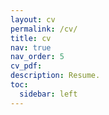 ```yaml
---
layout: cv
permalink: /cv/
title: cv
nav: true
nav_order: 5
cv_pdf: 
description: Resume.
toc:
  sidebar: left
---
```

